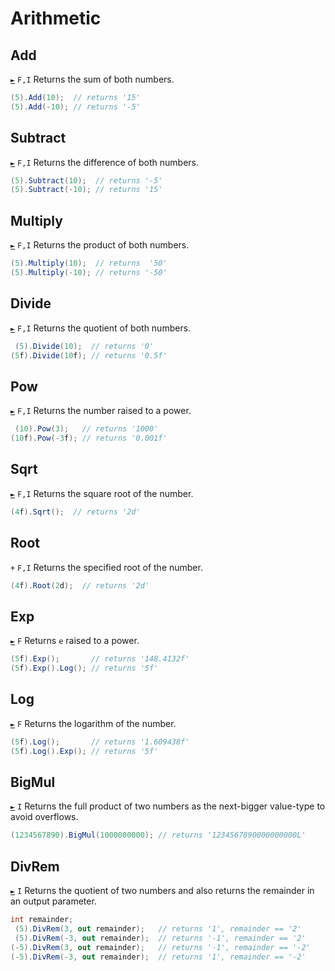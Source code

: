 # Arithmetic

## Add
[`►`](https://docs.microsoft.com/en-us/dotnet/csharp/language-reference/operators/arithmetic-operators#addition-operator-) `F,I`
Returns the sum of both numbers.
```csharp
(5).Add(10);  // returns '15'
(5).Add(-10); // returns '-5'
```

## Subtract
[`►`](https://docs.microsoft.com/en-us/dotnet/csharp/language-reference/operators/arithmetic-operators#subtraction-operator--) `F,I`
Returns the difference of both numbers.
```csharp
(5).Subtract(10);  // returns '-5'
(5).Subtract(-10); // returns '15'
```

## Multiply
[`►`](https://docs.microsoft.com/en-us/dotnet/csharp/language-reference/operators/arithmetic-operators#multiplication-operator-) `F,I`
Returns the product of both numbers.
```csharp
(5).Multiply(10);  // returns  '50'
(5).Multiply(-10); // returns '-50'
```

## Divide
[`►`](https://docs.microsoft.com/en-us/dotnet/csharp/language-reference/operators/arithmetic-operators#division-operator-) `F,I`
Returns the quotient of both numbers.
```csharp
 (5).Divide(10);  // returns '0'
(5f).Divide(10f); // returns '0.5f'
```

## Pow
[`►`](https://docs.microsoft.com/en-us/dotnet/api/system.math.pow) `F,I`
Returns the number raised to a power.
```csharp
 (10).Pow(3);   // returns '1000'
(10f).Pow(-3f); // returns '0.001f'
```

## Sqrt
[`►`](https://docs.microsoft.com/en-us/dotnet/api/system.math.sqrt) `F,I`
Returns the square root of the number.
```csharp
(4f).Sqrt();  // returns '2d'
```

## Root
`+` `F,I`
Returns the specified root of the number.
```csharp
(4f).Root(2d);  // returns '2d'
```

## Exp
[`►`](https://docs.microsoft.com/en-us/dotnet/api/system.math.exp) `F`
Returns `e` raised to a power.
```csharp
(5f).Exp();       // returns '148.4132f'
(5f).Exp().Log(); // returns '5f'
```

## Log
[`►`](https://docs.microsoft.com/en-us/dotnet/api/system.math.log) `F`
Returns the logarithm of the number.
```csharp
(5f).Log();       // returns '1.609438f'
(5f).Log().Exp(); // returns '5f'
```

## BigMul
[`►`](https://docs.microsoft.com/en-us/dotnet/api/system.math.bigmul) `I`
Returns the full product of two numbers as the next-bigger value-type to avoid overflows.
```csharp
(1234567890).BigMul(1000000000); // returns '1234567890000000000L'
```

## DivRem
[`►`](https://docs.microsoft.com/en-us/dotnet/api/system.math.divrem) `I`
Returns the quotient of two numbers and also returns the remainder in an output parameter.
```csharp
int remainder;
 (5).DivRem(3, out remainder);   // returns '1', remainder == '2'
 (5).DivRem(-3, out remainder);  // returns '-1', remainder == '2'
(-5).DivRem(3, out remainder);   // returns '-1', remainder == '-2'
(-5).DivRem(-3, out remainder);  // returns '1', remainder == '-2'
```